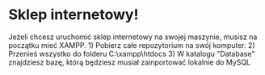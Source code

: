 <h1>Sklep internetowy!</h1>
Jeżeli chcesz uruchomić sklep internetowy na swojej maszynie, musisz na początku mieć XAMPP.
1) Pobierz całe repozytorium na swój komputer.
2) Przenieś wszystko do folderu C:\xampp\htdocs
3) W katalogu "Database" znajdziesz bazę, którą będziesz musiał zainportować lokalnie do MySQL
